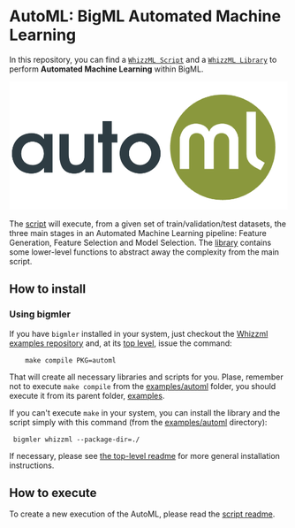 # AutoML: BigML Automated Machine Learning

In this repository, you can find a [`WhizzML Script`](./automl-script)
and a [`WhizzML Library`](./automl-library) to perform **Automated
Machine Learning** within BigML.

![BigML AutoML](./res/automl.png)


The [script](./automl-script) will execute, from a given set of
train/validation/test datasets, the three main stages in an Automated
Machine Learning pipeline: Feature Generation, Feature Selection and
Model Selection. The [library](./automl-library) contains some
lower-level functions to abstract away the complexity from the main
script.


## How to install

### Using bigmler

If you have `bigmler` installed in your system, just checkout the
[Whizzml examples repository](../) and, at its [top level](../), issue
the command:

        make compile PKG=automl

That will create all necessary libraries and scripts for you.  Plase,
remember not to execute `make compile` from the [examples/automl](./)
folder, you should execute it from its parent folder, [examples](../).

If you can't execute `make` in your system, you can install the
library and the script simply with this command (from the
[examples/automl](./) directory):

     bigmler whizzml --package-dir=./

If necessary, please see [the top-level readme](../readme.md) for more general
installation instructions.

## How to execute
To create a new execution of the AutoML, please read the [script
readme](./automl-script).

